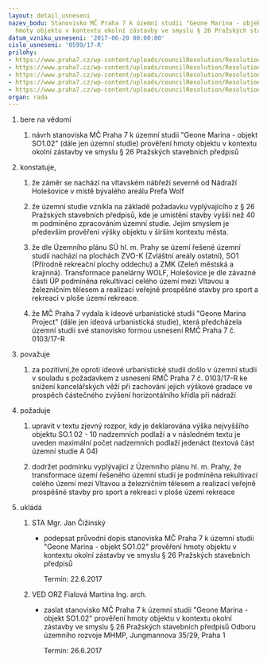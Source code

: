 ```yaml
---
layout: detail_usneseni
nazev_bodu: Stanovisko MČ Praha 7 k územní studii "Geone Marina - objekt SO1.02" prověření
  hmoty objektu v kontextu okolní zástavby ve smyslu § 26 Pražských stavebních předpisů
datum_vzniku_usneseni: '2017-06-20 00:00:00'
cislo_usneseni: '0599/17-R'
prilohy:
- https://www.praha7.cz/wp-content/uploads/councilResolution/Resolutions/29281/export/c1duvodovazprava~219180.doc
- https://www.praha7.cz/wp-content/uploads/councilResolution/Resolutions/29281/export/c2dopisnavrh~219179.doc
- https://www.praha7.cz/wp-content/uploads/councilResolution/Resolutions/29281/export/c3Verejna_vyhlaska_priloha~219178.pdf
- https://www.praha7.cz/wp-content/uploads/councilResolution/Resolutions/29281/export/c4usneseni010317R~219177.pdf
- https://www.praha7.cz/wp-content/uploads/councilResolution/Resolutions/29281/export/export~295779.pdf
organ: rada
---
```

<ol id="urzList" class="urzList_view"><li id="" class="urzClass1"><span name="1">bere na vědomí</span><ol class="urzOlClass"><li style="text-align: left;" id="" class="urzClass2"><span><p>návrh stanoviska MČ Praha 7 k územní studii "Geone Marina - objekt SO1.02" (dále jen územní studie) prověření hmoty objektu v kontextu okolní zástavby ve smyslu § 26 Pražských stavebních předpisů</p></span></li></ol></li><li id="" class="urzClass1"><span name="50">konstatuje,</span><ol id="" class="urzOlClass"><li style="text-align: left;" id="" class="urzClass2"><span><p>že záměr se nachází na vltavském nábřeží severně od Nádraží Holešovice v místě bývalého areálu Prefa Wolf</p></span></li><li class="urzClass2" id="" style="text-align: left;"><span><p>že územní studie vznikla na základě požadavku vyplývajícího z § 26 Pražských stavebních předpisů, kde je umístění stavby vyšší než 40 m podmíněno zpracováním územní studie. Jejím smyslem je především prověření výšky objektu v širším kontextu města.</p></span></li><li style="text-align: left;" id="" class="urzClass2"><span><p>že dle Územního plánu SÚ hl. m. Prahy se území řešené územní studií nachází na plochách ZVO-K (Zvláštní areály ostatní), SO1 (Přírodně rekreační plochy oddechu) a ZMK (Zeleň městská a krajinná). Transformace panelárny WOLF, Holešovice je dle závazné části ÚP podmíněna rekultivací celého území mezi Vltavou a železničním tělesem a realizací veřejně prospěšné stavby pro sport a rekreaci v ploše území rekreace.</p></span></li><li style="text-align: left;" id="" class="urzClass2"><span><p>že MČ Praha 7 vydala k ideové urbanistické studii "Geone Marina Project" (dále jen ideová urbanistická studie), která předcházela územní studii své stanovisko formou usnesení RMČ Praha 7 č. 0103/17-R</p></span></li></ol></li><li id="" class="urzClass1"><span name="91">považuje</span><ol class="urzOlClass"><li style="text-align: left;" id="" class="urzClass2"><span><p>za pozitivní,že oproti ideové urbanistické studii došlo v územní studii v souladu s požadavkem z usnesení RMČ Praha 7 č. 0103/17-R ke snížení kancelářských věží při zachování jejich výškové gradace ve prospěch částečného zvýšení horizontálního křídla při nádraží<br></p></span></li></ol></li><li id="" class="urzClass1"><span name="62">požaduje</span><ol id="" class="urzOlClass"><li style="text-align: left;" id="" class="urzClass2"><span><p>upravit v textu zjevný rozpor, kdy je deklarována výška nejvyššího objektu SO.1 02 - 10 nadzemních podlaží a v následném textu je uveden maximální počet nadzemních podlaží jedenáct (textová část územní studie A 04)</p></span></li><li style="text-align: left;" id="" class="urzClass2"><span><p>dodržet podmínku vyplývající z&nbsp;Územního plánu hl. m. Prahy, že transformace území řešeného územní studií je podmíněna rekultivací celého území mezi Vltavou a železničním tělesem a realizací veřejně prospěšné stavby pro sport a rekreaci v ploše území rekreace<br></p></span></li></ol></li><li class="urzClass1" id="urzUkoly"><span name="1">ukládá</span><ol class="urzOlClass"><li class="urzClass2"><span><p>STA Mgr. Jan Čižinský</p></span><ul class="urzUlClass"><li class="urzClass3"><span><p>podepsat průvodní dopis stanoviska MČ Praha 7 k územní studii "Geone Marina - objekt SO1.02" prověření hmoty objektu v kontextu okolní zástavby ve smyslu § 26 Pražských stavebních předpisů</p></span><span class="urzUkolTermin">  Termín:&nbsp;22.6.2017</span></li></ul></li><li class="urzClass2"><span><p>VED ORZ Fialová Martina Ing. arch.</p></span><ul class="urzUlClass"><li class="urzClass3"><span><p>zaslat stanovisko MČ Praha 7 k územní studii "Geone Marina - objekt SO1.02" prověření hmoty objektu v kontextu okolní zástavby ve smyslu § 26 Pražských stavebních předpisů Odboru územního rozvoje MHMP, Jungmannova 35/29, Praha 1</p></span><span class="urzUkolTermin">  Termín:&nbsp;26.6.2017</span></li></ul></li></ol></li></ol>
